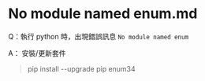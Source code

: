 # No module named enum.md

Q：執行 python 時，出現錯誤訊息 `No module named enum`

A： 安裝/更新套件

> pip install --upgrade pip enum34

